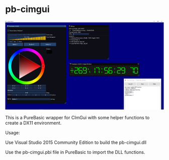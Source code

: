 # pb-cimgui 

![sample](screenshot.png)

This is a PureBasic wrapper for CImGui with some helper functions to create a DX11 environment.

Usage:

Use Visual Studio 2015 Community Edition to build the pb-cimgui.dll

Use the pb-cimgui.pbi file in PureBasic to import the DLL functions.

